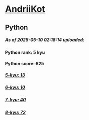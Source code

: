 # [AndriiKot](https://www.codewars.com/users/AndriiKot) 
## Python

##### As of 2025-05-10 02:18:14 uploaded:

#### Python rank: 5 kyu

#### Python score: 625

##### [5-kyu: 13](https://github.com/AndriiKot/Python__CodeWars/tree/main/kyu-5)

##### [6-kyu: 10](https://github.com/AndriiKot/Python__CodeWars/tree/main/kyu-6)

##### [7-kyu: 40](https://github.com/AndriiKot/Python__CodeWars/tree/main/kyu-7)

##### [8-kyu: 72](https://github.com/AndriiKot/Python__CodeWars/tree/main/kyu-8)

